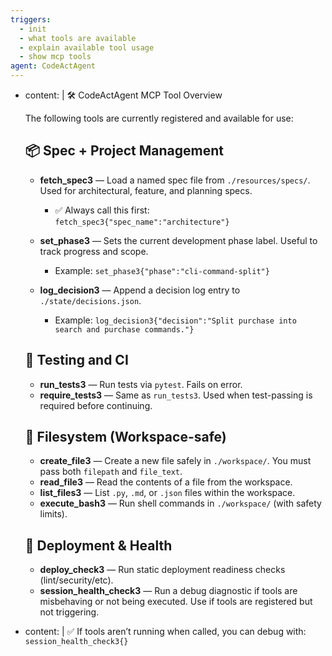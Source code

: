 ```yaml
---
triggers:
  - init
  - what tools are available
  - explain available tool usage
  - show mcp tools
agent: CodeActAgent
---
```


- content: |
    🛠 CodeActAgent MCP Tool Overview

    The following tools are currently registered and available for use:

    ## 📦 Spec + Project Management

    - **fetch_spec3** — Load a named spec file from `./resources/specs/`. Used for architectural, feature, and planning specs.
      - ✅ Always call this first: `fetch_spec3{"spec_name":"architecture"}`

    - **set_phase3** — Sets the current development phase label. Useful to track progress and scope.
      - Example: `set_phase3{"phase":"cli-command-split"}`

    - **log_decision3** — Append a decision log entry to `./state/decisions.json`.
      - Example: `log_decision3{"decision":"Split purchase into search and purchase commands."}`

    ## 🧪 Testing and CI

    - **run_tests3** — Run tests via `pytest`. Fails on error.
    - **require_tests3** — Same as `run_tests3`. Used when test-passing is required before continuing.

    ## 📁 Filesystem (Workspace-safe)

    - **create_file3** — Create a new file safely in `./workspace/`. You must pass both `filepath` and `file_text`.
    - **read_file3** — Read the contents of a file from the workspace.
    - **list_files3** — List `.py`, `.md`, or `.json` files within the workspace.
    - **execute_bash3** — Run shell commands in `./workspace/` (with safety limits).

    ## 🚀 Deployment & Health

    - **deploy_check3** — Run static deployment readiness checks (lint/security/etc).
    - **session_health_check3** — Run a debug diagnostic if tools are misbehaving or not being executed. Use if tools are registered but not triggering.

- content: |
    ✅ If tools aren’t running when called, you can debug with:
    `session_health_check3{}`
